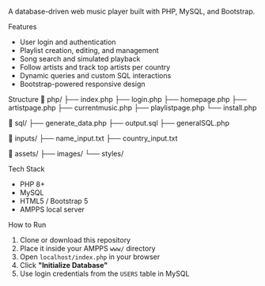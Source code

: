 A database-driven web music player built with PHP, MySQL, and Bootstrap.

Features
- User login and authentication
- Playlist creation, editing, and management
- Song search and simulated playback
- Follow artists and track top artists per country
- Dynamic queries and custom SQL interactions
- Bootstrap-powered responsive design

Structure
📁 php/
├── index.php
├── login.php
├── homepage.php
├── artistpage.php
├── currentmusic.php
├── playlistpage.php
└── install.php

📁 sql/
├── generate_data.php
├── output.sql
├── generalSQL.php

📁 inputs/
├── name_input.txt
├── country_input.txt

📁 assets/
├── images/
└── styles/

Tech Stack
- PHP 8+
- MySQL
- HTML5 / Bootstrap 5
- AMPPS local server

How to Run
1. Clone or download this repository
2. Place it inside your AMPPS `www/` directory
3. Open `localhost/index.php` in your browser
4. Click **"Initialize Database"**
5. Use login credentials from the `USERS` table in MySQL